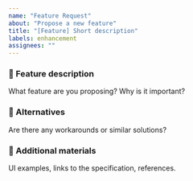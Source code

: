 ```yaml
---
name: "Feature Request"
about: "Propose a new feature"
title: "[Feature] Short description"
labels: enhancement
assignees: ""
---
```


### 🚀 Feature description

What feature are you proposing? Why is it important?

### 🔄 Alternatives

Are there any workarounds or similar solutions?

### 📌 Additional materials

UI examples, links to the specification, references.
